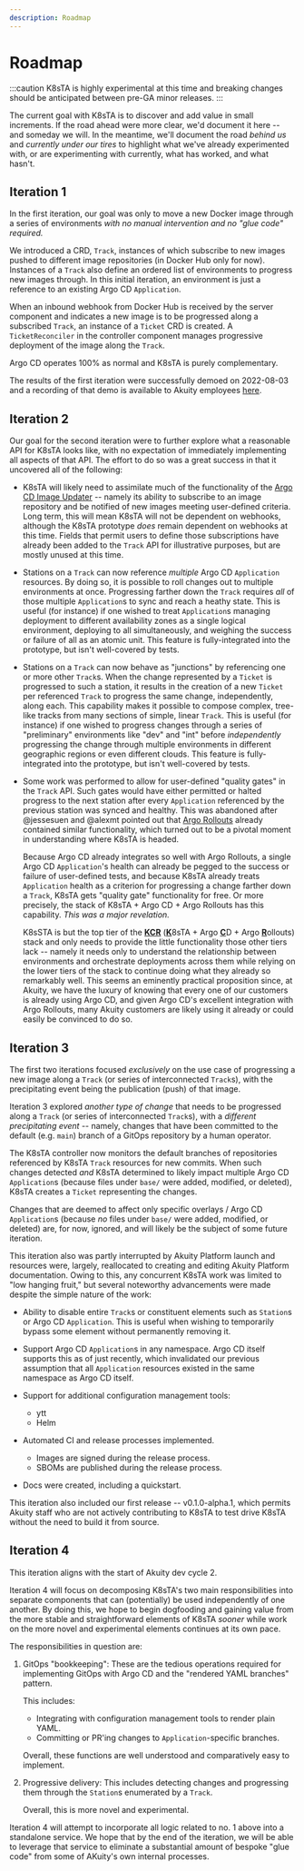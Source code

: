 ```yaml
---
description: Roadmap
---
```


# Roadmap

:::caution
K8sTA is highly experimental at this time and breaking changes should be
anticipated between pre-GA minor releases.
:::

The current goal with K8sTA is to discover and add value in small increments. If
the road ahead were more clear, we'd document it here -- and someday we will. In
the meantime, we'll document the road _behind us_ and _currently under our
tires_ to highlight what we've already experimented with, or are experimenting
with currently, what has worked, and what hasn't.

## Iteration 1

In the first iteration, our goal was only to move a new Docker image through a
series of environments _with no manual intervention and no "glue code"
required._

We introduced a CRD, `Track`, instances of which subscribe to new images pushed
to different image repositories (in Docker Hub only for now). Instances of a
`Track` also define an ordered list of environments to progress new images
through. In this initial iteration, an environment is just a reference to an
existing Argo CD `Application`.

When an inbound webhook from Docker Hub is received by the server component and
indicates a new image is to be progressed along a subscribed `Track`, an
instance of a `Ticket` CRD is created. A `TicketReconciler` in the controller
component manages progressive deployment of the image along the `Track`.

Argo CD operates 100% as normal and K8sTA is purely complementary.

The results of the first iteration were successfully demoed on 2022-08-03 and
a recording of that demo is available to Akuity employees
[here](https://drive.google.com/file/d/1HfAaS9tky3QVof9xTvYugr55CwIhCOSJ/view?usp=sharing).

## Iteration 2

Our goal for the second iteration were to further explore what a reasonable API
for K8sTA looks like, with no expectation of immediately implementing all
aspects of that API. The effort to do so was a great success in that it
uncovered all of the following:

* K8sTA will likely need to assimilate much of the functionality of the
  [Argo CD Image Updater](https://argocd-image-updater.readthedocs.io/en/stable/)
  -- namely its ability to subscribe to an image repository and be notified of
  new images meeting user-defined criteria. Long term, this will mean K8sTA will
  not be dependent on webhooks, although the K8sTA prototype _does_ remain
  dependent on webhooks at this time. Fields that permit users to define those
  subscriptions have already been added to the `Track` API for illustrative
  purposes, but are mostly unused at this time.

* Stations on a `Track` can now reference _multiple_ Argo CD `Application`
  resources. By doing so, it is possible to roll changes out to multiple
  environments at once. Progressing farther down the `Track` requires _all_ of
  those multiple `Application`s to sync and reach a heathy state. This is
  useful (for instance) if one wished to treat `Application`s managing
  deployment to different availability zones as a single logical environment,
  deploying to all simultaneously, and weighing the success or failure of all
  as an atomic unit. This feature is fully-integrated into the prototype, but
  isn't well-covered by tests.

* Stations on a `Track` can now behave as "junctions" by referencing one or more
  other `Track`s. When the change represented by a `Ticket` is progressed to
  such a station, it results in the creation of a new `Ticket` per referenced
  `Track` to progress the same change, independently, along each. This
  capability makes it possible to compose complex, tree-like tracks from many
  sections of simple, linear `Track`. This is useful (for instance) if one
  wished to progress changes through a series of "preliminary" environments like
  "dev" and "int" before _independently_ progressing the change through multiple
  environments in different geographic regions or even different clouds. This
  feature is fully-integrated into the prototype, but isn't well-covered by
  tests.

* Some work was performed to allow for user-defined "quality gates" in the
  `Track` API. Such gates would have either permitted or halted progress to the
  next station after every `Application` referenced by the previous station was
  synced and healthy. This was abandoned after @jessesuen and @alexmt pointed
  out that [Argo Rollouts](https://argoproj.github.io/argo-rollouts/) already
  contained similar functionality, which turned out to be a pivotal moment in
  understanding where K8sTA is headed.

  Because Argo CD already integrates so well with Argo Rollouts, a single Argo
  CD `Application`'s health can already be pegged to the success or failure of
  user-defined tests, and because K8sTA already treats `Application` health as a
  criterion for progressing a change farther down a `Track`, K8sTA gets
  "quality gate" functionality for free. Or more precisely, the stack of K8sTA +
  Argo CD + Argo Rollouts has this capability. _This was a major revelation._

  K8sSTA is but the top tier of the <b><u>KCR</u></b> (<b><u>K</u></b>8sTA +
  Argo <b><u>C</u></b>D + Argo <b><u>R</u></b>ollouts) stack and only needs to
  provide the little functionality those other tiers lack -- namely it needs
  only to understand the relationship between environments and orchestrate
  deployments across them while relying on the lower tiers of the stack to
  continue doing what they already so remarkably well. This seems an eminently
  practical proposition since, at Akuity, we have the luxury of knowing that
  every one of our customers is already using Argo CD, and given Argo CD's
  excellent integration with Argo Rollouts, many Akuity customers are likely
  using it already or could easily be convinced to do so.

## Iteration 3

The first two iterations focused _exclusively_ on the use case of progressing a
new image along a `Track` (or series of interconnected `Track`s), with the
precipitating event being the publication (push) of that image.

Iteration 3 explored _another type of change_ that needs to be progressed
along a `Track` (or series of interconnected `Track`s), with a _different
precipitating event_ -- namely, changes that have been committed to the default
(e.g. `main`) branch of a GitOps repository by a human operator.

The K8sTA controller now monitors the default branches of repositories
referenced by K8sTA `Track` resources for new commits. When such changes
detected _and_ K8sTA determined to likely impact multiple Argo CD `Application`s
(because files under `base/` were added, modified, or deleted), K8sTA creates a
`Ticket` representing the changes.

Changes that are deemed to affect only specific overlays / Argo CD
`Application`s (because _no_ files under `base/` were added, modified, or
deleted) are, for now, ignored, and will likely be the subject of some future
iteration.

This iteration also was partly interrupted by Akuity Platform launch and
resources were, largely, reallocated to creating and editing Akuity Platform
documentation. Owing to this, any concurrent K8sTA work was limited to "low
hanging fruit," but several noteworthy advancements were made despite the simple
nature of the work:

* Ability to disable entire `Track`s or constituent elements such as `Station`s
  or Argo CD `Application`. This is useful when wishing to temporarily bypass
  some element without permanently removing it.

* Support Argo CD `Application`s in any namespace. Argo CD itself supports this
  as of just recently, which invalidated our previous assumption that all
  `Application` resources existed in the same namespace as Argo CD itself.

* Support for additional configuration management tools:

  * ytt
  * Helm

* Automated CI and release processes implemented.
    * Images are signed during the release process.
    * SBOMs are published during the release process.

* Docs were created, including a quickstart.

This iteration also included our first release -- v0.1.0-alpha.1, which permits
Akuity staff who are not actively contributing to K8sTA to test drive K8sTA
without the need to build it from source.

## Iteration 4

This iteration aligns with the start of Akuity dev cycle 2.

Iteration 4 will focus on decomposing K8sTA's two main responsibilities into
separate components that can (potentially) be used independently of one another.
By doing this, we hope to begin dogfooding and gaining value from the more
stable and straightforward elements of K8sTA _sooner_ while work on the more
novel and experimental elements continues at its own pace.

The responsibilities in question are:

1. GitOps "bookkeeping": These are the tedious operations required for
   implementing GitOps with Argo CD and the "rendered YAML branches" pattern.
   
   This includes:

     * Integrating with configuration management tools to render plain YAML.
     * Committing or PR'ing changes to `Application`-specific branches.

   Overall, these functions are well understood and comparatively easy to
   implement.

2. Progressive delivery: This includes detecting changes and progressing them
   through the `Station`s enumerated by a `Track`.

   Overall, this is more novel and experimental.

Iteration 4 will attempt to incorporate all logic related to no. 1 above into a
standalone service. We hope that by the end of the iteration, we will be able to
leverage that service to eliminate a substantial amount of bespoke "glue code"
from some of AKuity's own internal processes.
